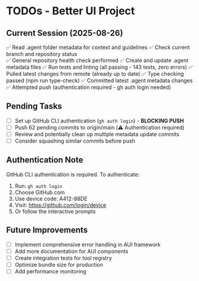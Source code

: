 # TODOs - Better UI Project

## Current Session (2025-08-26)
✅ Read .agent folder metadata for context and guidelines
✅ Check current branch and repository status  
✅ General repository health check performed
✅ Create and update .agent metadata files
✅ Run tests and linting (all passing - 143 tests, zero errors)
✅ Pulled latest changes from remote (already up to date)
✅ Type checking passed (npm run type-check)
✅ Committed latest .agent metadata changes
✅ Attempted push (authentication required - gh auth login needed)

## Pending Tasks
- [ ] Set up GitHub CLI authentication (`gh auth login`) - **BLOCKING PUSH**
- [ ] Push 62 pending commits to origin/main (⚠️ Authentication required)
- [ ] Review and potentially clean up multiple metadata update commits
- [ ] Consider squashing similar commits before push

## Authentication Note
GitHub CLI authentication is required. To authenticate:
1. Run: `gh auth login`
2. Choose GitHub.com
3. Use device code: A412-88DE
4. Visit: https://github.com/login/device
5. Or follow the interactive prompts

## Future Improvements
- [ ] Implement comprehensive error handling in AUI framework
- [ ] Add more documentation for AUI components
- [ ] Create integration tests for tool registry
- [ ] Optimize bundle size for production
- [ ] Add performance monitoring

